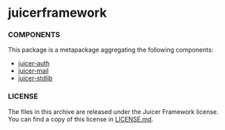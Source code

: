 # juicerframework

### COMPONENTS

This package is a metapackage aggregating the following components:

- [juicer-auth](https://github.com/juicerframework/juicer-auth)
- [juicer-mail](https://github.com/juicerframework/juicer-mail)
- [juicer-stdlib](https://github.com/juicerframework/juicer-stdlib)

### LICENSE

The files in this archive are released under the Juicer Framework license.
You can find a copy of this license in [LICENSE.md](LICENSE.md).
